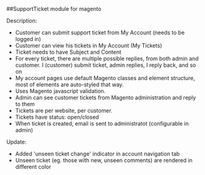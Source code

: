 ##SupportTicket module for magento

Description:

 * Customer can submit support ticket from My Account (needs to be logged in)
 * Customer can view his tickets in My Account (My Tickets)
 * Ticket needs to have Subject and Content
 * For every ticket, there are multiple possible replies, from both admin and customer. I (customer) submit ticket, admin replies, I reply back, and so on
 * My account pages use default Magento classes and element structure, most of elements are auto-styled that way.
 * Uses Magento javascript validation.
 * Admin can see customer tickets from Magento administration and reply to them
 * Tickets are per website, per customer.
 * Tickets have status: open/closed
 * When ticket is created, email is sent to administratot (configurable in admin)
 
 Update:
 * Added 'unseen ticket change' indicator in account navigation tab
 * Unseen ticket (eg. those with new, unseen comments) are rendered in different color
